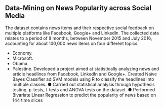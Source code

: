 ## Data-Mining on News Popularity across Social Media ##
The dataset contains news items and their respective social feedback on multiple platforms like Facebook, Google+ and LinkedIn. The collected data relates to a period of 8 months, between November 2015 and July 2016, accounting for about 100,000 news items on four different topics:
* Economy.
* Microsoft.
* Obama.
* Palestine.
 Developed a project aimed at statistically analyzing news and article headlines from Facebook, LinkedIn and Google+.
 Created Naïve Bayes Classifier ad SVM models using R to classify the headlines into multiple classes.
  ● Carried out statistical analysis through hypothesis testing, p-tests, t-tests and ANOVA tests on the dataset.
  ● Performed Bivariate Linear Regression to predict the popularity of news based on 144 time slices
